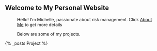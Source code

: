<link rel='stylesheet' href='https://use.fontawesome.com/releases/v5.7.0/css/all.css' integrity='sha384-lZN37f5QGtY3VHgisS14W3ExzMWZxybE1SJSEsQp9S+oqd12jhcu+A56Ebc1zFSJ' crossorigin='anonymous'>
<style>
    .project {
        padding-top: 15px;
        padding-bottom: 15px;
    }
    h4 {
        padding-left: 20px;
        color: #f0a1a8;
    }
    .project a.main-nav-item {
        text-decoration: none;
        transition: color 0.3s linear;
        -webkit-transition: color 0.3s linear;
        -moz-transition: color 0.3s linear;
    }
    .project a.main-nav-item:hover {
        color: #ed5a65;
        text-decoration: none;
    }
    .main-nav-item {
        display: inline-block;
    }
    .title {
        display: table;
    }
    .fa-file-alt,
    h4 {
        display: table-cell;
        vertical-align: top;
    }
    .fa-terminal,
    p {
        margin-left: 40px;
        word-wrap: break-word;
    }
    .fa-terminal {
        color: #999;
    }
    .fa-file {
        margin-left: 45px;
        word-wrap: break-word;
        color: #999;
    }
    @media only screen and (max-width: 568px) {
        .fa-file .fa-file {
            margin-left: 10px;
        }
    }
    .fancy-link {
        text-decoration: none;
        transition: color 0.3s linear;
        -webkit-transition: color 0.3s linear;
        -moz-transition: color 0.3s linear;
    }
    .fancy-link:hover {
        color: #ed5a65;
    }
</style>
<body>
    <main>
        <section>
            <h2>Welcome to My Personal Website</h2>
            <p>Hello! I'm Michelle, passionate about risk management. Click <a href="https://michelleziqi.github.io/about%20me/">About Me</a> to get more details </p>
            <p>Below are some of my projects.</p>
        </section>
        <section>
            {% _posts Project %}
        </section>
    </main>
</body>
</html>
